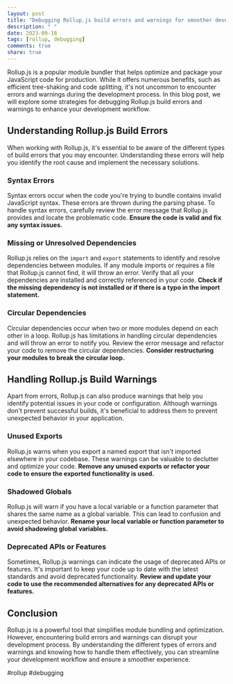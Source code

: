 ```yaml
---
layout: post
title: "Debugging Rollup.js build errors and warnings for smoother development workflow"
description: " "
date: 2023-09-18
tags: [rollup, debugging]
comments: true
share: true
---
```


Rollup.js is a popular module bundler that helps optimize and package your JavaScript code for production. While it offers numerous benefits, such as efficient tree-shaking and code splitting, it's not uncommon to encounter errors and warnings during the development process. In this blog post, we will explore some strategies for debugging Rollup.js build errors and warnings to enhance your development workflow.

## Understanding Rollup.js Build Errors

When working with Rollup.js, it's essential to be aware of the different types of build errors that you may encounter. Understanding these errors will help you identify the root cause and implement the necessary solutions.

### Syntax Errors

Syntax errors occur when the code you're trying to bundle contains invalid JavaScript syntax. These errors are thrown during the parsing phase. To handle syntax errors, carefully review the error message that Rollup.js provides and locate the problematic code. **Ensure the code is valid and fix any syntax issues.**

### Missing or Unresolved Dependencies

Rollup.js relies on the `import` and `export` statements to identify and resolve dependencies between modules. If any module imports or requires a file that Rollup.js cannot find, it will throw an error. Verify that all your dependencies are installed and correctly referenced in your code. **Check if the missing dependency is not installed or if there is a typo in the import statement.**

### Circular Dependencies

Circular dependencies occur when two or more modules depend on each other in a loop. Rollup.js has limitations in handling circular dependencies and will throw an error to notify you. Review the error message and refactor your code to remove the circular dependencies. **Consider restructuring your modules to break the circular loop.**

## Handling Rollup.js Build Warnings

Apart from errors, Rollup.js can also produce warnings that help you identify potential issues in your code or configuration. Although warnings don't prevent successful builds, it's beneficial to address them to prevent unexpected behavior in your application.

### Unused Exports

Rollup.js warns when you export a named export that isn't imported elsewhere in your codebase. These warnings can be valuable to declutter and optimize your code. **Remove any unused exports or refactor your code to ensure the exported functionality is used.**

### Shadowed Globals

Rollup.js will warn if you have a local variable or a function parameter that shares the same name as a global variable. This can lead to confusion and unexpected behavior. **Rename your local variable or function parameter to avoid shadowing global variables.**

### Deprecated APIs or Features

Sometimes, Rollup.js warnings can indicate the usage of deprecated APIs or features. It's important to keep your code up to date with the latest standards and avoid deprecated functionality. **Review and update your code to use the recommended alternatives for any deprecated APIs or features.**

## Conclusion

Rollup.js is a powerful tool that simplifies module bundling and optimization. However, encountering build errors and warnings can disrupt your development process. By understanding the different types of errors and warnings and knowing how to handle them effectively, you can streamline your development workflow and ensure a smoother experience.

#rollup #debugging